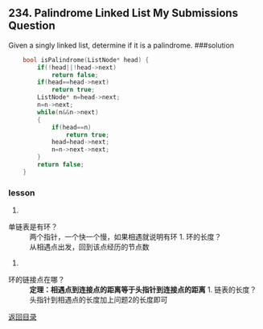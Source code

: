 ## 234. Palindrome Linked List My Submissions Question

Given a singly linked list, determine if it is a palindrome.
###solution
```C++
    bool isPalindrome(ListNode* head) {
        if(!head||!head->next)
            return false;
        if(head==head->next)
            return true;
        ListNode* n=head->next;
        n=n->next;
        while(n&&n->next)
        {
            if(head==n)
                return true;
            head=head->next;
            n=n->next->next;
        }
        return false;
    }
```
### lesson
1. 
单链表是有环？<br>
　　　两个指针，一个快一个慢，如果相遇就说明有环
1. 
环的长度？<br>
　　　从相遇点出发，回到该点经历的节点数

1. 
环的链接点在哪？<br>
　　　**定理：相遇点到连接点的距离等于头指针到连接点的距离**
1. 
链表的长度？<br>
　　　头指针到相遇点的长度加上问题2的长度即可


[返回目录](README.md)